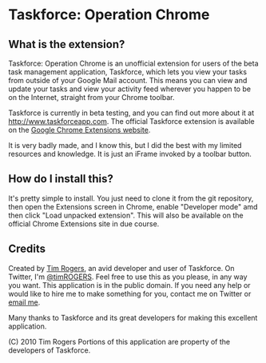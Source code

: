Taskforce: Operation Chrome
===========================

What is the extension?
-----------------------

Taskforce: Operation Chrome is an unofficial extension for users of the beta task management application, Taskforce, which lets you view your tasks from outside of your Google Mail account. This means you can view and update your tasks and view your activity feed wherever you happen to be on the Internet, straight from your Chrome toolbar.

Taskforce is currently in beta testing, and you can find out more about it at http://www.taskforceapp.com. The official Taskforce extension is available on the [Google Chrome Extensions website](https://chrome.google.com/extensions/detail/gdbfnafnalfjconpgenohfidcaeibkoc).

It is very badly made, and I know this, but I did the best with my limited resources and knowledge. It is just an iFrame invoked by a toolbar button.

How do I install this?
----------------------

It's pretty simple to install. You just need to clone it from the git repository, then open the Extensions screen in Chrome, enable "Developer mode" amd then click "Load unpacked extension". This will also be available on the official Chrome Extensions site in due course.

Credits
-------

Created by [Tim Rogers](http://www.tim-rogers.co.uk), an avid developer and user of Taskforce. On Twitter, I'm [@timROGERS](http://www.twitter.com/timrogers).
Feel free to use this as you please, in any way you want. This application is in the public domain. If you need any help or would like to hire me to make something for you, contact me on Twitter or [email me](mailto:tim@tim-rogers.co.uk).

Many thanks to Taskforce and its great developers for making this excellent application.

(C) 2010 Tim Rogers
Portions of this application are property of the developers of Taskforce.
